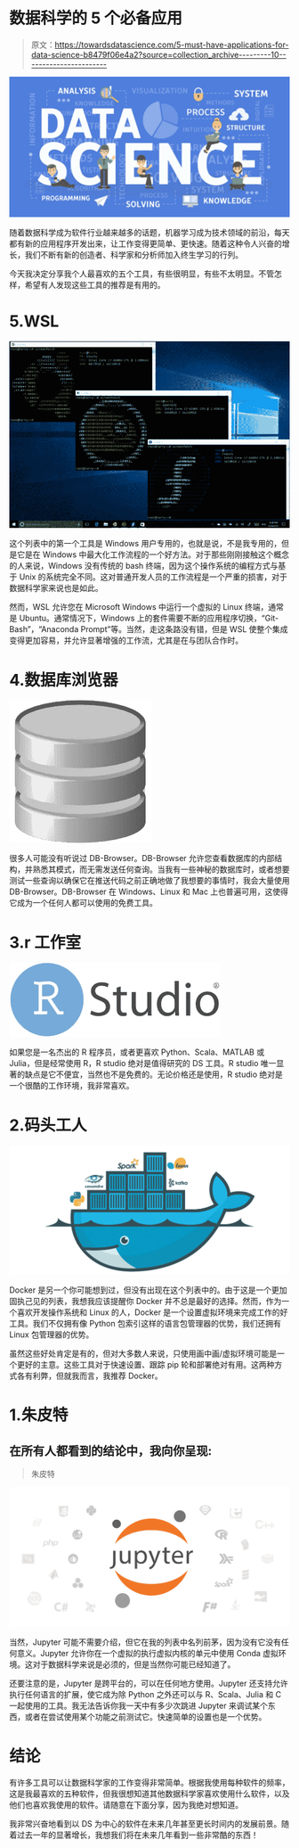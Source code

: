 # 数据科学的 5 个必备应用

> 原文：<https://towardsdatascience.com/5-must-have-applications-for-data-science-b8479f06e4a2?source=collection_archive---------10----------------------->

![](img/f992c5b0094c931fb3c95c166f3f4023.png)

随着数据科学成为软件行业越来越多的话题，机器学习成为技术领域的前沿，每天都有新的应用程序开发出来，让工作变得更简单、更快速。随着这种令人兴奋的增长，我们不断有新的创造者、科学家和分析师加入终生学习的行列。

今天我决定分享我个人最喜欢的五个工具，有些很明显，有些不太明显。不管怎样，希望有人发现这些工具的推荐是有用的。

# 5.WSL

![](img/70b317b4fb15a39b8975fd6d356116af.png)

这个列表中的第一个工具是 Windows 用户专用的，也就是说，不是我专用的，但是它是在 Windows 中最大化工作流程的一个好方法。对于那些刚刚接触这个概念的人来说，Windows 没有传统的 bash 终端，因为这个操作系统的编程方式与基于 Unix 的系统完全不同。这对普通开发人员的工作流程是一个严重的损害，对于数据科学家来说也是如此。

然而，WSL 允许您在 Microsoft Windows 中运行一个虚拟的 Linux 终端，通常是 Ubuntu。通常情况下，Windows 上的套件需要不断的应用程序切换，“Git-Bash”，“Anaconda Prompt”等。当然，走这条路没有错，但是 WSL 使整个集成变得更加容易，并允许显著增强的工作流，尤其是在与团队合作时。

# 4.数据库浏览器

![](img/a921bf71d222c25d31a795d0862ec514.png)

很多人可能没有听说过 DB-Browser。DB-Browser 允许您查看数据库的内部结构，并熟悉其模式，而无需发送任何查询。当我有一些神秘的数据库时，或者想要测试一些查询以确保它在推送代码之前正确地做了我想要的事情时，我会大量使用 DB-Browser。DB-Browser 在 Windows、Linux 和 Mac 上也普遍可用，这使得它成为一个任何人都可以使用的免费工具。

# 3.r 工作室

![](img/b048e75fa47c02ae62b8f796390e2138.png)

如果您是一名杰出的 R 程序员，或者更喜欢 Python、Scala、MATLAB 或 Julia，但是经常使用 R，R studio 绝对是值得研究的 DS 工具。R studio 唯一显著的缺点是它不便宜，当然也不是免费的。无论价格还是使用，R studio 绝对是一个很酷的工作环境，我非常喜欢。

# 2.码头工人

![](img/4916ee4eeec13d62c7649edf069cd3ae.png)

Docker 是另一个你可能想到过，但没有出现在这个列表中的。由于这是一个更加固执己见的列表，我想我应该提醒你 Docker 并不总是最好的选择。然而，作为一个喜欢开发操作系统和 Linux 的人，Docker 是一个设置虚拟环境来完成工作的好工具。我们不仅拥有像 Python 包索引这样的语言包管理器的优势，我们还拥有 Linux 包管理器的优势。

虽然这些好处肯定是有的，但对大多数人来说，只使用画中画/虚拟环境可能是一个更好的主意。这些工具对于快速设置、跟踪 pip 轮和部署绝对有用。这两种方式各有利弊，但就我而言，我推荐 Docker。

# 1.朱皮特

## 在所有人都看到的结论中，我向你呈现:

> 朱皮特

![](img/13a807dfaf05666131f2d01c698339df.png)

当然，Jupyter 可能不需要介绍，但它在我的列表中名列前茅，因为没有它没有任何意义。Jupyter 允许你在一个虚拟的执行虚拟内核的单元中使用 Conda 虚拟环境。这对于数据科学来说是必须的，但是当然你可能已经知道了。

还要注意的是，Jupyter 是跨平台的，可以在任何地方使用。Jupyter 还支持允许执行任何语言的扩展，使它成为除 Python 之外还可以与 R、Scala、Julia 和 C 一起使用的工具。我无法告诉你我一天中有多少次跳进 Jupyter 来调试某个东西，或者在尝试使用某个功能之前测试它。快速简单的设置也是一个优势。

# 结论

有许多工具可以让数据科学家的工作变得非常简单。根据我使用每种软件的频率，这是我最喜欢的五种软件，但我很想知道其他数据科学家喜欢使用什么软件，以及他们也喜欢我使用的软件。请随意在下面分享，因为我绝对想知道。

我非常兴奋地看到以 DS 为中心的软件在未来几年甚至更长时间内的发展前景。随着过去一年的显著增长，我想我们将在未来几年看到一些非常酷的东西！